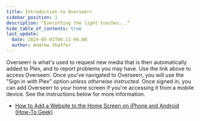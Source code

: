 ```yaml
---
title: Introduction to Overseerr
sidebar_position: 1
description: “Everything the light touches...”
hide_table_of_contents: true
last_update:
  date: 2024-05-01T04:11-04:00
  author: Andrew Shaffer
---
```


Overseerr is what's used to request new media that is then automatically added to Plex, and to report problems you may have. Use the link above to access Overseerr. Once you've navigated to Overseerr, you will use the "Sign in with Plex" option *unless otherwise instructed*. Once signed in, you can add Overseerr to your home screen if you're accessing it from a mobile device. See the instructions below for more information.

- [How to Add a Website to the Home Screen on iPhone and Android (How-To Geek)](https://www.howtogeek.com/196087/how-to-add-websites-to-the-home-screen-on-any-smartphone-or-tablet/)
